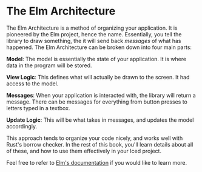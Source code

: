 # The Elm Architecture

The Elm Architecture is a method of organizing your application. It is pioneered by the Elm project, hence the name. Essentially, you tell the library to draw something, the it will send back *messages* of what has happened. The Elm Architecture can be broken down into four main parts:

**Model**: The model is essentially the state of your application. It is where data in the program will be stored.

**View Logic**: This defines what will actually be drawn to the screen. It had access to the model.

**Messages**: When your application is interacted with, the library will return a message. There can be messages for everything from button presses to letters typed in a textbox.

**Update Logic**: This will be what takes in messages, and updates the model accordingly.

This approach tends to organize your code nicely, and works well with Rust's borrow checker. In the rest of this book, you'll learn details about all of these, and how to use them effectively in your Iced project.

Feel free to refer to [Elm's documentation](https://guide.elm-lang.org/architecture/) if you would like to learn more.
